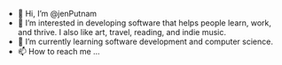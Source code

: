 - 👋 Hi, I’m @jenPutnam
- 👀 I’m interested in developing software that helps people learn, work, and thrive. I also like art, travel, reading, and indie music.
- 🌱 I’m currently learning software development and computer science.
- 📫 How to reach me ...

<!---
jenPutnam/jenPutnam is a ✨ special ✨ repository because its `README.md` (this file) appears on your GitHub profile.
You can click the Preview link to take a look at your changes.
--->
